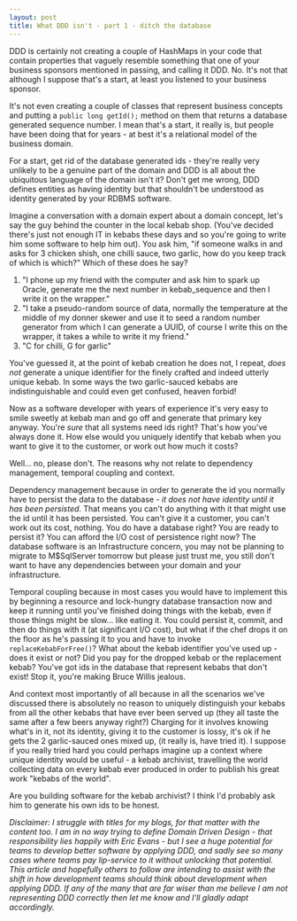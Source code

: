 ```yaml
---
layout: post
title: What DDD isn't - part 1 - ditch the database
---
```

DDD is certainly not creating a couple of HashMaps in your code that contain properties that vaguely resemble something that one of your business sponsors mentioned in passing, and calling it DDD. No. It's not that although I suppose that's a start, at least you listened to your business sponsor.

It's not even creating a couple of classes that represent business concepts and putting a `public long getId();` method on them that returns a database generated sequence number. I mean that's a start, it really is, but people have been doing that for years - at best it's a relational model of the business domain.

For a start, get rid of the database generated ids - they're really very unlikely to be a genuine part of the domain and DDD is all about the ubiquitous language of the domain isn't it? Don't get me wrong, DDD defines entities as having identity but that shouldn't be understood as identity generated by your RDBMS software.

Imagine a conversation with a domain expert about a domain concept, let's say the guy behind the counter in the local kebab shop. (You've decided there's just not enough IT in kebabs these days and so you're going to write him some software to help him out). You ask him, "if someone walks in and asks for 3 chicken shish, one chilli sauce, two garlic, how do you keep track of which is which?" Which of these does he say?

1. "I phone up my friend with the computer and ask him to spark up Oracle, generate me the next number in kebab_sequence and then I write it on the wrapper."
1. "I take a pseudo-random source of data, normally the temperature at the middle of my donner skewer and use it to seed a random number generator from which I can generate a UUID, of course I write this on the wrapper, it takes a while to write it my friend."
1. "C for chilli, G for garlic"

You've guessed it, at the point of kebab creation he does not, I repeat, *does not* generate a unique identifier for the finely crafted and indeed utterly unique kebab. In some ways the two garlic-sauced kebabs are indistinguishable and could even get confused, heaven forbid!

Now as a software developer with years of experience it's very easy to smile sweetly at kebab man and go off and generate that primary key anyway. You're *sure* that all systems need ids right? That's how you've always done it. How else would you uniquely identify that kebab when you want to give it to the customer, or work out how much it costs?

Well... no, please don't. The reasons why not relate to dependency management, temporal coupling and context.

Dependency management because in order to generate the id you normally have to persist the data to the database - *it does not have identity until it has been persisted*. That means you can't do anything with it that might use the id until it has been persisted. You can't give it a customer, you can't work out its cost, nothing. You do have a database right? You are ready to persist it? You can afford the I/O cost of persistence right now? The database software is an Infrastructure concern, you may not be planning to migrate to M$SqlServer tomorrow but please just trust me, you still don't want to have any dependencies between your domain and your infrastructure.

Temporal coupling because in most cases you would have to implement this by beginning a resource and lock-hungry database transaction now and keep it running until you've finished doing things with the kebab, even if those things might be slow... like eating it. You could persist it, commit, and then do things with it (at significant I/O cost), but what if the chef drops it on the floor as he's passing it to you and have to invoke `replaceKebabForFree()`? What about the kebab identifier you've used up - does it exist or not? Did you pay for the dropped kebab or the replacement kebab? You've got ids in the database that represent kebabs that don't exist! Stop it, you're making Bruce Willis jealous.

And context most importantly of all because in all the scenarios we've discussed there is absolutely no reason to uniquely distinguish your kebabs from all the other kebabs that have ever been served up (they all taste the same after a few beers anyway right?) Charging for it involves knowing what's in it, not its identity, giving it to the customer is lossy, it's ok if he gets the 2 garlic-sauced ones mixed up, (it really is, have tried it). I suppose if you really tried hard you could perhaps imagine up a context where unique identity would be useful - a kebab archivist, travelling the world collecting data on every kebab ever produced in order to publish his great work "kebabs of the world".

Are you building software for the kebab archivist? I think I'd probably ask him to generate his own ids to be honest.

*Disclaimer: I struggle with titles for my blogs, for that matter with the content too. I am in no way trying to define Domain Driven Design - that responsibility lies happily with Eric Evans - but I see a huge potential for teams to develop better software by applying DDD, and sadly see so many cases where teams pay lip-service to it without unlocking that potential. This article and hopefully others to follow are intending to assist with the shift in how development teams should think about development when applying DDD. If any of the many that are far wiser than me believe I am not representing DDD correctly then let me know and I'll gladly adapt accordingly.*
